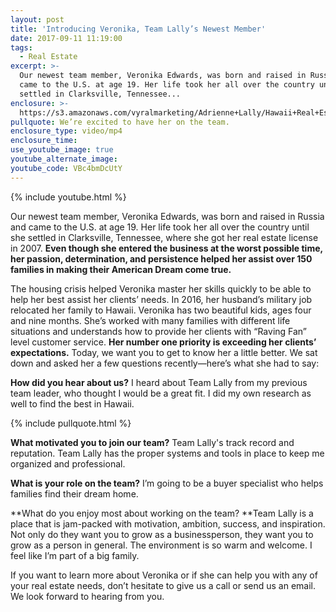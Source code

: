 ```yaml
---
layout: post
title: 'Introducing Veronika, Team Lally’s Newest Member'
date: 2017-09-11 11:19:00
tags:
  - Real Estate
excerpt: >-
  Our newest team member, Veronika Edwards, was born and raised in Russia and
  came to the U.S. at age 19. Her life took her all over the country until she
  settled in Clarksville, Tennessee...
enclosure: >-
  https://s3.amazonaws.com/vyralmarketing/Adrienne+Lally/Hawaii+Real+Estate+Agents-+Meet+Veronika+Edwards.mp4
pullquote: We’re excited to have her on the team.
enclosure_type: video/mp4
enclosure_time:
use_youtube_image: true
youtube_alternate_image:
youtube_code: VBc4bmDcUtY
---
```



{% include youtube.html %}

Our newest team member, Veronika Edwards, was born and raised in Russia and came to the U.S. at age 19. Her life took her all over the country until she settled in Clarksville, Tennessee, where she got her real estate license in 2007. **Even though she entered the business at the worst possible time, her passion, determination, and persistence helped her assist over 150 families in making their American Dream come true.**

The housing crisis helped Veronika master her skills quickly to be able to help her best assist her clients’ needs. In 2016, her husband’s military job relocated her family to Hawaii. Veronika has two beautiful kids, ages four and nine months. She’s worked with many families with different life situations and understands how to provide her clients with “Raving Fan” level customer service. **Her number one priority is exceeding her clients’ expectations.** Today, we want you to get to know her a little better. We sat down and asked her a few questions recently—here’s what she had to say:

**How did you hear about us?** I heard about Team Lally from my previous team leader, who thought I would be a great fit. I did my own research as well to find the best in Hawaii.

{% include pullquote.html %}

**What motivated you to join our team?**&nbsp;Team Lally's track record and reputation. Team Lally has the proper systems and tools in place to keep me organized and professional.

**What is your role on the team?** I’m going to be a buyer specialist who helps families find their dream home.

**What do you enjoy most about working on the team?&nbsp;**Team Lally is a place that is jam-packed with motivation, ambition, success, and inspiration. Not only do they want you to grow as a businessperson, they want you to grow as a person in general. The environment is so warm and welcome. I feel like I’m part of a big family.

If you want to learn more about Veronika or if she can help you with any of your real estate needs, don’t hesitate to give us a call or send us an email. We look forward to hearing from you.
